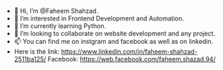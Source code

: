 - 👋 Hi, I’m @Faheem Shahzad.
- 👀 I’m interested in Frontend Development and Automation.
- 🌱 I’m currently learning Python.
- 💞️ I’m looking to collaborate on website development and any project.
- 📫 You can find me on instgram and facebook as well as on linkedin.
- Here is the link:
https://www.linkedin.com/in/faheem-shahzad-2511ba125/
Facebook:
https://web.facebook.com/faheem.shazad.94/

<!---
Faheemuaf/Faheemuaf is a ✨ special ✨ repository because its `README.md` (this file) appears on your GitHub profile.
You can click the Preview link to take a look at your changes.
--->
